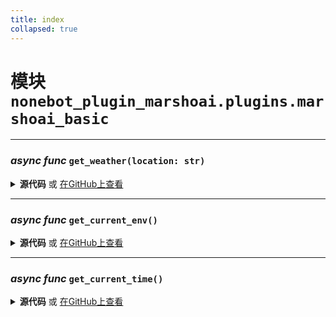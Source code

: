 ```yaml
---
title: index
collapsed: true
---
```

# **模块** `nonebot_plugin_marshoai.plugins.marshoai_basic`

---
### ***async func*** `get_weather(location: str)`


<details>
<summary> <b>源代码</b> 或 <a href='https://github.com/LiteyukiStudio/nonebot-plugin-marshoai/tree/main/nonebot_plugin_marshoai/plugins/marshoai_basic/__init__.py#L6' target='_blank'>在GitHub上查看</a></summary>

```python
async def get_weather(location: str):
    return f'{location}的温度是114514℃。'
```
</details>

---
### ***async func*** `get_current_env()`


<details>
<summary> <b>源代码</b> 或 <a href='https://github.com/LiteyukiStudio/nonebot-plugin-marshoai/tree/main/nonebot_plugin_marshoai/plugins/marshoai_basic/__init__.py#L10' target='_blank'>在GitHub上查看</a></summary>

```python
async def get_current_env():
    ver = os.popen('uname -a').read()
    return str(ver)
```
</details>

---
### ***async func*** `get_current_time()`


<details>
<summary> <b>源代码</b> 或 <a href='https://github.com/LiteyukiStudio/nonebot-plugin-marshoai/tree/main/nonebot_plugin_marshoai/plugins/marshoai_basic/__init__.py#L15' target='_blank'>在GitHub上查看</a></summary>

```python
async def get_current_time():
    current_time = DateTime.now().strftime('%Y.%m.%d %H:%M:%S')
    current_weekday = DateTime.now().weekday()
    weekdays = ['星期一', '星期二', '星期三', '星期四', '星期五', '星期六', '星期日']
    current_weekday_name = weekdays[current_weekday]
    current_lunar_date = DateTime.now().to_lunar().date_hanzify()[5:]
    time_prompt = f'现在的时间是{current_time}，{current_weekday_name}，农历{current_lunar_date}。'
    return time_prompt
```
</details>

